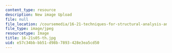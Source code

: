 ```yaml
---
content_type: resource
description: New image Upload
file: null
file_location: /coursemedia/16-21-techniques-for-structural-analysis-and-design-spring-2005/e57c34bbbb51d98b7893428e3ea5cd50_16-21s05-th.jpg
file_type: image/jpeg
resourcetype: Image
title: 16-21s05-th.jpg
uid: e57c34bb-bb51-d98b-7893-428e3ea5cd50
---
```

